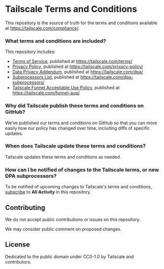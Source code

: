 # Tailscale Terms and Conditions

This repository is the source of truth for the terms and conditions available at https://tailscale.com/compliance/.

### What terms and conditions are included?

This repository includes:
* [Terms of Service](/terms/index.md), published at https://tailscale.com/terms/
* [Privacy Policy](/privacy-policy/index.md), published at https://tailscale.com/privacy-policy/
* [Data Privacy Addendum](/dpa/index.md), published at https://tailscale.com/dpa/
* [Subprocessors List](/dpa-subprocessors/index.md), published at https://tailscale.com/dpa-subprocessors/
* [Tailscale Funnel Acceptable Use Policy](/funnel-aup/index.md), published at https://tailscale.com/funnel-aup/

### Why did Tailscale publish these terms and conditions on GitHub?

We’ve published our terms and conditions on GitHub so that you can more easily how our policy has changed over time, including diffs of specific updates.

### When does Tailscale update these terms and conditions?

Tailscale updates these terms and conditions as needed.

### How can I be notified of changes to the Tailscale terms, or new DPA subprocessors?

To be notified of upcoming changes to Tailscale's terms and conditions, [subscribe](https://docs.github.com/en/account-and-profile/managing-subscriptions-and-notifications-on-github/setting-up-notifications/about-notifications) to **All Activity** in this repository.

## Contributing

We do not accept public contributions or issues on this repository.

We may consider public comment on proposed changes.

## License

Dedicated to the public domain under CC0-1.0 by Tailscale and contributors.
